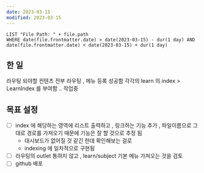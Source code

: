 ```yaml
---
date: 2023-03-15
modified: 2023-03-15
---
```


```dataview
LIST "File Path: " + file.path
WHERE date(file.frontmatter.date) > date(2023-03-15) - dur(1 day) AND date(file.frontmatter.date) < date(2023-03-15) + dur(1 day)
```

## 한 일

라우팅 되야할 컨텐츠 전부 라우팅 , 메뉴 등록 성공함
각각의 learn 의 index > LearnIndex 를 부여함 .. 작업중

## 목표 설정

- [ ] index 에 해당하는 영역에 리스트 출력하고 , 링크하는 기능 추가 , 파일이름으로 그대로 경로를 가져오기 때문에 기능은 잘 할 것으로 추정 됨
  - 대시보드가 없어질 것 같긴 한데 확인해보는 걸로
  - indexing 에 일차적으로 구현됨
- [ ] 라우팅의 outlet 통하지 않고 , learn/subject 기본 메뉴 가져오는 것을 검토
- [ ] github 배포

